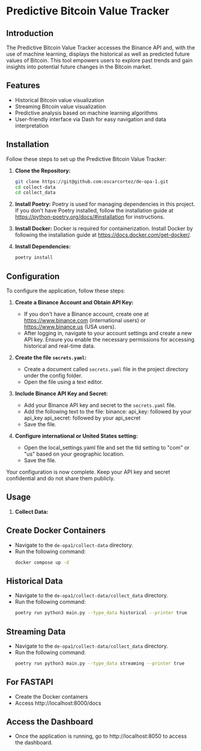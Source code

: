 # Predictive Bitcoin Value Tracker

## Introduction

The Predictive Bitcoin Value Tracker accesses the Binance API and, with the use of machine learning, displays the historical as well as predicted future values of Bitcoin. This tool empowers users to explore past trends and gain insights into potential future changes in the Bitcoin market.

## Features

- Historical Bitcoin value visualization
- Streaming Bitcoin value visualization
- Predictive analysis based on machine learning algorithms
- User-friendly interface via Dash for easy navigation and data interpretation

## Installation

Follow these steps to set up the Predictive Bitcoin Value Tracker:

1. **Clone the Repository:**
   ```bash
   git clone https://git@github.com:oscarcortez/de-opa-1.git
   cd collect-data
   cd collect_data
   ```

2. **Install Poetry:**
   Poetry is used for managing dependencies in this project. If you don't have Poetry installed, follow the installation guide at https://python-poetry.org/docs/#installation for instructions.

3. **Install Docker:**
   Docker is required for containerization. Install Docker by following the installation guide at https://docs.docker.com/get-docker/.

4. **Install Dependencies:**
   ```bash
   poetry install
   ```

## Configuration

To configure the application, follow these steps:

1. **Create a Binance Account and Obtain API Key:**
   - If you don't have a Binance account, create one at https://www.binance.com (international users) or https://www.binance.us (USA users).
   - After logging in, navigate to your account settings and create a new API key. Ensure you enable the necessary permissions for accessing historical and real-time data.

2. **Create the file `secrets.yaml`:**
   - Create a document called `secrets.yaml` file in the project directory under the config folder.
   - Open the file using a text editor.
   

3. **Include Binance API Key and Secret:**
   - Add your Binance API key and secret to the `secrets.yaml` file.
   - Add the following text to the file:
	binance:
		api_key: followed by your api_key
		api_secret: followed by your api_secret
   - Save the file.

4. **Configure international or United States setting:**
   - Open the local_settings.yaml file and set the tld setting to "com" or "us" based on your geographic location.
   - Save the file.

Your configuration is now complete. Keep your API key and secret confidential and do not share them publicly.

## Usage

1. **Collect Data:**
## Create Docker Containers
   - Navigate to the `de-opa1/collect-data` directory.
   - Run the following command:
     ```bash
     docker compose up -d
     ```

## Historical Data
   - Navigate to the `de-opa1/collect-data/collect_data` directory.
   - Run the following command:
     ```bash
     poetry run python3 main.py --type_data historical --printer true
     ```

## Streaming Data
   - Navigate to the `de-opa1/collect-data/collect_data` directory.
   - Run the following command:
     ```bash
     poetry run python3 main.py --type_data streaming --printer true
     ```

## For FASTAPI 
   - Create the Docker containers
   - Access http://localhost:8000/docs

## Access the Dashboard
   - Once the application is running, go to http://localhost:8050 to access the dashboard.



